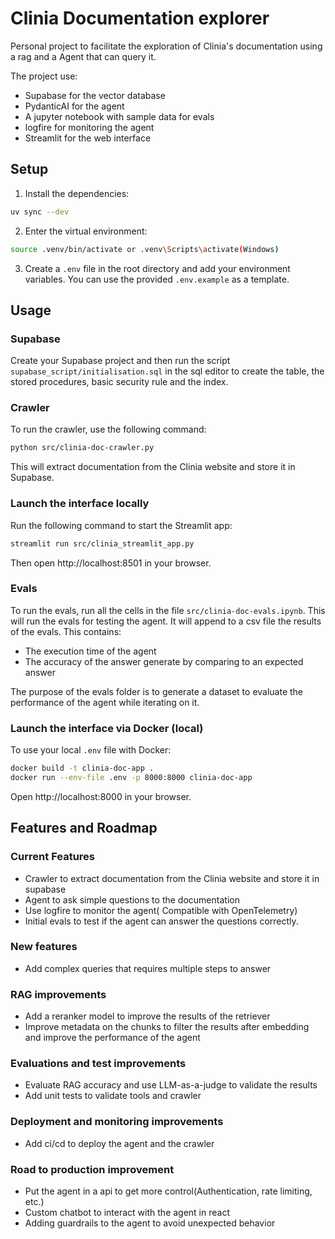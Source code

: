 # Clinia Documentation explorer
Personal project to facilitate the exploration of Clinia's documentation 
using a rag and a Agent that can query it.

The project use:

- Supabase for the vector database
- PydanticAI for the agent
- A jupyter notebook with sample data for evals
- logfire for monitoring the agent
- Streamlit for the web interface

## Setup
1. Install the dependencies:

```bash
uv sync --dev
```

2. Enter the virtual environment:

```bash
source .venv/bin/activate or .venv\Scripts\activate(Windows)
```

3. Create a `.env` file in the root directory and add your environment variables. You can use the provided `.env.example` as a template.


## Usage
### Supabase
Create your Supabase project and then run the script
`supabase_script/initialisation.sql` in the sql editor 
to create the table, the stored procedures, basic security rule and the index.

### Crawler
To run the crawler, use the following command:

```bash
python src/clinia-doc-crawler.py
```
This will extract documentation from the Clinia website and store it in Supabase.
### Launch the interface locally
Run the following command to start the Streamlit app:

```bash
streamlit run src/clinia_streamlit_app.py
```

Then open http://localhost:8501 in your browser.

### Evals
To run the evals, run all the cells in the file `src/clinia-doc-evals.ipynb`. This will run the evals for testing the agent. It will append to a csv file the results of the evals. This contains:

- The execution time of the agent
- The accuracy of the answer generate by comparing to an expected answer

The purpose of the evals folder is to generate a dataset to evaluate the performance of the agent while iterating on it.

### Launch the interface via Docker (local)

To use your local `.env` file with Docker:

```bash
docker build -t clinia-doc-app .
docker run --env-file .env -p 8000:8000 clinia-doc-app
```

Open http://localhost:8000 in your browser.

## Features and Roadmap

### Current Features
 - Crawler to extract documentation from the Clinia website and store it in supabase
 - Agent to ask simple questions to the documentation
 - Use logfire to monitor the agent( Compatible with OpenTelemetry)
 - Initial evals to test if the agent can answer the questions correctly.

### New features
 - Add complex queries that requires multiple steps to answer

### RAG improvements
 - Add a reranker model to improve the results of the retriever
 - Improve metadata on the chunks to filter the results after embedding and improve the performance of the agent

### Evaluations and test improvements
 - Evaluate RAG accuracy and use LLM-as-a-judge to validate the results
 - Add unit tests to validate tools and crawler

### Deployment and monitoring improvements
 - Add ci/cd to deploy the agent and the crawler

### Road to production improvement
 - Put the agent in a api to get more control(Authentication, rate limiting, etc.)
 - Custom chatbot to interact with the agent in react
 - Adding guardrails to the agent to avoid unexpected behavior



